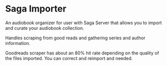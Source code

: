 # Saga Importer

An audiobook organizer for user with Saga Server that allows you to import and curate your audiobook collection. 

Handles scraping from good reads and gathering series and author information. 

Goodreads scraper has about an 80% hit rate depending on the quality of the files imported. You can correct and reimport and needed. 

